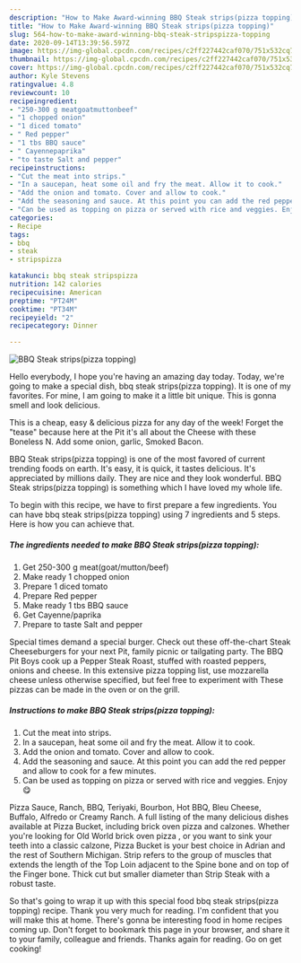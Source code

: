 ```yaml
---
description: "How to Make Award-winning BBQ Steak strips(pizza topping)"
title: "How to Make Award-winning BBQ Steak strips(pizza topping)"
slug: 564-how-to-make-award-winning-bbq-steak-stripspizza-topping
date: 2020-09-14T13:39:56.597Z
image: https://img-global.cpcdn.com/recipes/c2ff227442caf070/751x532cq70/bbq-steak-stripspizza-topping-recipe-main-photo.jpg
thumbnail: https://img-global.cpcdn.com/recipes/c2ff227442caf070/751x532cq70/bbq-steak-stripspizza-topping-recipe-main-photo.jpg
cover: https://img-global.cpcdn.com/recipes/c2ff227442caf070/751x532cq70/bbq-steak-stripspizza-topping-recipe-main-photo.jpg
author: Kyle Stevens
ratingvalue: 4.8
reviewcount: 10
recipeingredient:
- "250-300 g meatgoatmuttonbeef"
- "1 chopped onion"
- "1 diced tomato"
- " Red pepper"
- "1 tbs BBQ sauce"
- " Cayennepaprika"
- "to taste Salt and pepper"
recipeinstructions:
- "Cut the meat into strips."
- "In a saucepan, heat some oil and fry the meat. Allow it to cook."
- "Add the onion and tomato. Cover and allow to cook."
- "Add the seasoning and sauce. At this point you can add the red pepper and allow to cook for a few minutes."
- "Can be used as topping on pizza or served with rice and veggies. Enjoy 😋"
categories:
- Recipe
tags:
- bbq
- steak
- stripspizza

katakunci: bbq steak stripspizza 
nutrition: 142 calories
recipecuisine: American
preptime: "PT24M"
cooktime: "PT34M"
recipeyield: "2"
recipecategory: Dinner

---
```



![BBQ Steak strips(pizza topping)](https://img-global.cpcdn.com/recipes/c2ff227442caf070/751x532cq70/bbq-steak-stripspizza-topping-recipe-main-photo.jpg)

Hello everybody, I hope you're having an amazing day today. Today, we're going to make a special dish, bbq steak strips(pizza topping). It is one of my favorites. For mine, I am going to make it a little bit unique. This is gonna smell and look delicious.

This is a cheap, easy &amp; delicious pizza for any day of the week! Forget the &#34;tease&#34; because here at the Pit it&#39;s all about the Cheese with these Boneless N. Add some onion, garlic, Smoked Bacon.

BBQ Steak strips(pizza topping) is one of the most favored of current trending foods on earth. It's easy, it is quick, it tastes delicious. It's appreciated by millions daily. They are nice and they look wonderful. BBQ Steak strips(pizza topping) is something which I have loved my whole life.


To begin with this recipe, we have to first prepare a few ingredients. You can have bbq steak strips(pizza topping) using 7 ingredients and 5 steps. Here is how you can achieve that.

<!--inarticleads1-->

##### The ingredients needed to make BBQ Steak strips(pizza topping):

1. Get 250-300 g meat(goat/mutton/beef)
1. Make ready 1 chopped onion
1. Prepare 1 diced tomato
1. Prepare  Red pepper
1. Make ready 1 tbs BBQ sauce
1. Get  Cayenne/paprika
1. Prepare to taste Salt and pepper


Special times demand a special burger. Check out these off-the-chart Steak Cheeseburgers for your next Pit, family picnic or tailgating party. The BBQ Pit Boys cook up a Pepper Steak Roast, stuffed with roasted peppers, onions and cheese. In this extensive pizza topping list, use mozzarella cheese unless otherwise specified, but feel free to experiment with These pizzas can be made in the oven or on the grill. 

<!--inarticleads2-->

##### Instructions to make BBQ Steak strips(pizza topping):

1. Cut the meat into strips.
1. In a saucepan, heat some oil and fry the meat. Allow it to cook.
1. Add the onion and tomato. Cover and allow to cook.
1. Add the seasoning and sauce. At this point you can add the red pepper and allow to cook for a few minutes.
1. Can be used as topping on pizza or served with rice and veggies. Enjoy 😋


Pizza Sauce, Ranch, BBQ, Teriyaki, Bourbon, Hot BBQ, Bleu Cheese, Buffalo, Alfredo or Creamy Ranch. A full listing of the many delicious dishes available at Pizza Bucket, including brick oven pizza and calzones. Whether you&#39;re looking for Old World brick oven pizza , or you want to sink your teeth into a classic calzone, Pizza Bucket is your best choice in Adrian and the rest of Southern Michigan. Strip refers to the group of muscles that extends the length of the Top Loin adjacent to the Spine bone and on top of the Finger bone. Thick cut but smaller diameter than Strip Steak with a robust taste. 

So that's going to wrap it up with this special food bbq steak strips(pizza topping) recipe. Thank you very much for reading. I'm confident that you will make this at home. There's gonna be interesting food in home recipes coming up. Don't forget to bookmark this page in your browser, and share it to your family, colleague and friends. Thanks again for reading. Go on get cooking!
